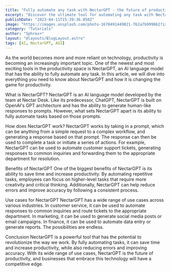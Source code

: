 ```yaml
---
title: "Fully automate any task with NectarGPT - the future of productivity is here."
excerpt: "Discover the ultimate tool for automating any task with NectarGPT! With our AI-powered chrome extension, you'll have the power to fully automate any task right from your browser using prompts tailored to your specific needs. Whether you're generating code, writing a blog post, or managing your social media accounts, NectarGPT makes it easy to streamline your workflow and save valuable time. Plus, our in-tab chat feature and AI voice commands give you even more control and flexibility, while our source file ability ensures that your work is always backed up and easily accessible. Say goodbye to tedious, time-consuming tasks and hello to a more productive, efficient way of working with NectarGPT. Try it today and experience the power of automation!"
publishDate: "2023-04-11T15:39:36.050Z"
image: "https://images.unsplash.com/photo-1678491449021-762a7b999862?ixlib=rb-4.0.3&ixid=MnwxMjA3fDB8MHxwaG90by1wYWdlfHx8fGVufDB8fHx8&auto=format&fit=crop&w=928&q=80"
category: "Tutorials"
author: "Sphrex+"
layout: "@layouts/BlogLayout.astro"
tags: [AI, NectarGPT, AGI]
---
```


As the world becomes more and more reliant on technology, productivity is becoming an increasingly important topic. One of the newest and most exciting tools in the productivity space is NectarGPT, an AI language model that has the ability to fully automate any task. In this article, we will dive into everything you need to know about NectarGPT and how it is changing the game for productivity.

What is NectarGPT?
NectarGPT is an AI language model developed by the team at Nectar Desk. Like its predecessor, ChatGPT, NectarGPT is built on OpenAI's GPT architecture and has the ability to generate human-like responses to prompts. However, what sets NectarGPT apart is its ability to fully automate tasks based on those prompts.

How does NectarGPT work?
NectarGPT works by taking in a prompt, which can be anything from a simple request to a complex workflow, and generating a response based on that prompt. The response can then be used to complete a task or initiate a series of actions. For example, NectarGPT can be used to automate customer support tickets, generating responses to common inquiries and forwarding them to the appropriate department for resolution.

Benefits of NectarGPT
One of the biggest benefits of NectarGPT is its ability to save time and increase productivity. By automating repetitive tasks, employees can focus on higher-level tasks that require more creativity and critical thinking. Additionally, NectarGPT can help reduce errors and improve accuracy by following a consistent process.

Use cases for NectarGPT
NectarGPT has a wide range of use cases across various industries. In customer service, it can be used to automate responses to common inquiries and route tickets to the appropriate department. In marketing, it can be used to generate social media posts or email campaigns. In finance, it can be used to automate data entry or generate reports. The possibilities are endless.

Conclusion
NectarGPT is a powerful tool that has the potential to revolutionize the way we work. By fully automating tasks, it can save time and increase productivity, while also reducing errors and improving accuracy. With its wide range of use cases, NectarGPT is the future of productivity, and businesses that embrace this technology will have a competitive edge.